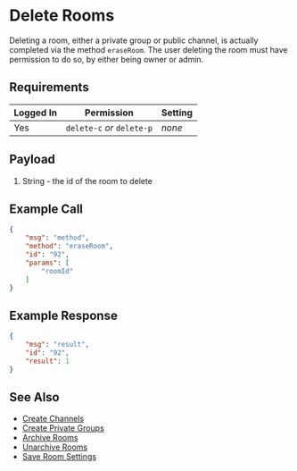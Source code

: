 # Delete Rooms
Deleting a room, either a private group or public channel, is actually completed via the method `eraseRoom`. The user deleting the room must have permission to do so, by either being owner or admin.

## Requirements
| Logged In | Permission | Setting |
| --- | --- | --- |
| Yes | `delete-c` _or_ `delete-p` | _none_ |

## Payload
1. String - the id of the room to delete

## Example Call

```json
{
    "msg": "method",
    "method": "eraseRoom",
    "id": "92",
    "params": [
        "roomId"
    ]
} 
```

## Example Response

```json
{
    "msg": "result",
    "id": "92",
    "result": 1
}
```

## See Also
* [Create Channels][1]
* [Create Private Groups][2]
* [Archive Rooms][3]
* [Unarchive Rooms][4]
* [Save Room Settings][5]

[1]:../19.%20Create%20Channel
[2]:../20.%20Create%20Private%20Groups
[3]:../22.%20Archive%20Rooms
[4]:../23.%20Unarchive%20Rooms
[5]:../29.%20Save%20Room%20Settings

